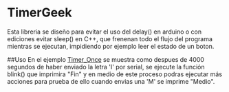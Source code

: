 # TimerGeek
Esta libreria se diseño para evitar el uso del delay() en arduino o con ediciones evitar sleep() en C++, que frenenan todo el flujo del programa mientras se ejecutan, impidiendo por ejemplo leer el estado de un boton.

##Uso
En el ejemplo [Timer_Once](https://github.com/leonardon473/TimerGeek/blob/master/examples/Timer_Once/Timer_Once.ino "Ejemplo Timer_Once") se muestra como despues de 4000 segundos de haber enviado la letra 'I' por serial, se ejecute la función blink() que imprimira "Fin" y en medio de este proceso podras ejecutar más acciones para prueba de ello cuando envias una 'M' se imprime "Medio".
